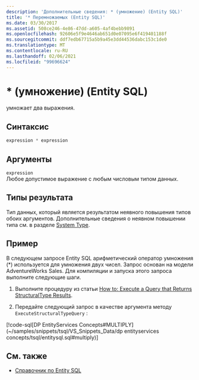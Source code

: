 ```yaml
---
description: 'Дополнительные сведения: * (умножение) (Entity SQL)'
title: '* Перемножаемых (Entity SQL)'
ms.date: 03/30/2017
ms.assetid: 508ce246-4e86-47dd-a605-4af4bebb9891
ms.openlocfilehash: 92606e5f9e4646ab651d0e07095e6f419401188f
ms.sourcegitcommit: ddf7edb67715a5b9a45e3dd44536dabc153c1de0
ms.translationtype: MT
ms.contentlocale: ru-RU
ms.lasthandoff: 02/06/2021
ms.locfileid: "99696624"
---
```

# <a name="-multiply-entity-sql"></a>* (умножение) (Entity SQL)

умножает два выражения.  
  
## <a name="syntax"></a>Синтаксис  
  
```sql  
expression * expression  
```  
  
## <a name="arguments"></a>Аргументы  

 `expression`  
 Любое допустимое выражение с любым числовым типом данных.  
  
## <a name="result-types"></a>Типы результата  

 Тип данных, который является результатом неявного повышения типов обоих аргументов. Дополнительные сведения о неявном повышении типа см. в разделе [System Type](type-system-entity-sql.md).  
  
## <a name="example"></a>Пример  

 В следующем запросе Entity SQL арифметический оператор умножения (*) используется для умножения двух чисел. Запрос основан на модели AdventureWorks Sales. Для компиляции и запуска этого запроса выполните следующие шаги.  
  
1. Выполните процедуру из статьи [How to: Execute a Query that Returns StructuralType Results](../how-to-execute-a-query-that-returns-structuraltype-results.md).  
  
2. Передайте следующий запрос в качестве аргумента методу `ExecuteStructuralTypeQuery` :  
  
 [!code-sql[DP EntityServices Concepts#MULTIPLY](~/samples/snippets/tsql/VS_Snippets_Data/dp entityservices concepts/tsql/entitysql.sql#multiply)]  
  
## <a name="see-also"></a>См. также

- [Справочник по Entity SQL](entity-sql-reference.md)
